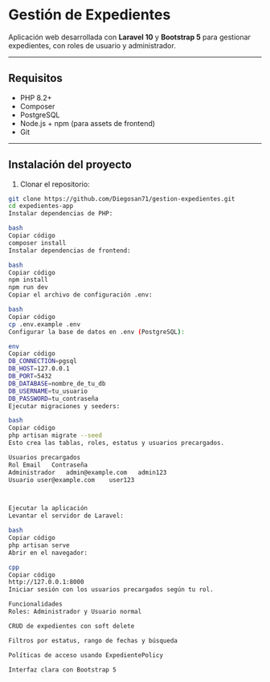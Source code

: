 # Gestión de Expedientes

Aplicación web desarrollada con **Laravel 10** y **Bootstrap 5** para gestionar expedientes, con roles de usuario y administrador.

---

## **Requisitos**

- PHP 8.2+
- Composer
- PostgreSQL
- Node.js + npm (para assets de frontend)
- Git

---

## **Instalación del proyecto**

1. Clonar el repositorio:

```bash
git clone https://github.com/Diegosan71/gestion-expedientes.git
cd expedientes-app
Instalar dependencias de PHP:

bash
Copiar código
composer install
Instalar dependencias de frontend:

bash
Copiar código
npm install
npm run dev
Copiar el archivo de configuración .env:

bash
Copiar código
cp .env.example .env
Configurar la base de datos en .env (PostgreSQL):

env
Copiar código
DB_CONNECTION=pgsql
DB_HOST=127.0.0.1
DB_PORT=5432
DB_DATABASE=nombre_de_tu_db
DB_USERNAME=tu_usuario
DB_PASSWORD=tu_contraseña
Ejecutar migraciones y seeders:

bash
Copiar código
php artisan migrate --seed
Esto crea las tablas, roles, estatus y usuarios precargados.

Usuarios precargados
Rol	Email	Contraseña
Administrador	admin@example.com	admin123
Usuario	user@example.com	user123



Ejecutar la aplicación
Levantar el servidor de Laravel:

bash
Copiar código
php artisan serve
Abrir en el navegador:

cpp
Copiar código
http://127.0.0.1:8000
Iniciar sesión con los usuarios precargados según tu rol.

Funcionalidades
Roles: Administrador y Usuario normal

CRUD de expedientes con soft delete

Filtros por estatus, rango de fechas y búsqueda

Políticas de acceso usando ExpedientePolicy

Interfaz clara con Bootstrap 5